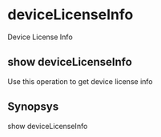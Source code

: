 # deviceLicenseInfo

Device License Info

## show deviceLicenseInfo

Use this operation to get device license info

## Synopsys 

show deviceLicenseInfo
